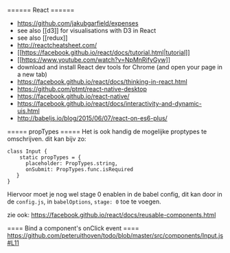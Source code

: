 ====== React ======
* https://github.com/jakubgarfield/expenses
* see also [[d3]] for visualisations with D3 in React
* see also [[redux]]
* http://reactcheatsheet.com/
* [[https://facebook.github.io/react/docs/tutorial.html|tutorial]]
* [[https://www.youtube.com/watch?v=NpMnRifyGyw]]
* download and install React dev tools for Chrome (and open your page in a new tab)
* https://facebook.github.io/react/docs/thinking-in-react.html
* https://github.com/ptmt/react-native-desktop
* https://facebook.github.io/react-native/
* https://facebook.github.io/react/docs/interactivity-and-dynamic-uis.html
* http://babeljs.io/blog/2015/06/07/react-on-es6-plus/

===== propTypes =====
Het is ook handig de mogelijke proptypes te omschrijven. dit kan bijv zo:
```
class Input {
    static propTypes = {
      placeholder: PropTypes.string,
      onSubmit: PropTypes.func.isRequired
   }
}
```
Hiervoor moet je nog wel stage 0 enablen in de babel config, dit kan door in de `config.js`, in `babelOptions`, `stage: 0` toe te voegen.

zie ook: https://facebook.github.io/react/docs/reusable-components.html

==== Bind a component's onClick event ====
https://github.com/peteruithoven/todo/blob/master/src/components/Input.js#L11
